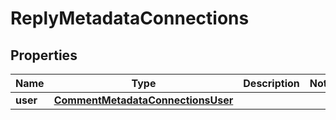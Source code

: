 

# ReplyMetadataConnections


## Properties

| Name | Type | Description | Notes |
|------------ | ------------- | ------------- | -------------|
|**user** | [**CommentMetadataConnectionsUser**](CommentMetadataConnectionsUser.md) |  |  |



